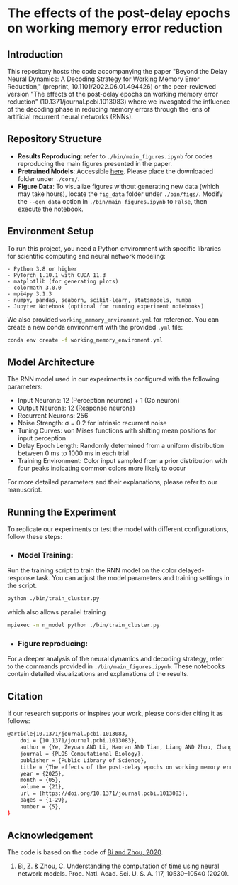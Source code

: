 # The effects of the post-delay epochs on working memory error reduction

## Introduction
This repository hosts the code accompanying the paper "Beyond the Delay Neural Dynamics: A Decoding Strategy for Working Memory Error Reduction," (preprint, 10.1101/2022.06.01.494426) or the peer-reviewed version "The effects of the post-delay epochs on working memory error reduction" (10.1371/journal.pcbi.1013083) where we invesgated the influence of the decoding phase in reducing memory errors through the lens of artificial recurrent neural networks (RNNs).

## Repository Structure

- **Results Reproducing**: refer to `./bin/main_figures.ipynb` for codes reproducing the main figures presented in the paper.
- **Pretrained Models**: Accessible [here](https://wustl.box.com/s/6qvrb1giv5ykzwetllhgg5uv9w4bploo). Please place the downloaded folder under `./core/`.
- **Figure Data**: To visualize figures without generating new data (which may take hours), locate the `fig_data` folder under `./bin/figs/`. Modify the `--gen_data` option in `./bin/main_figures.ipynb` to `False`, then execute the notebook.

## Environment Setup

To run this project, you need a Python environment with specific libraries for scientific computing and neural network modeling:

    - Python 3.8 or higher
    - PyTorch 1.10.1 with CUDA 11.3
    - matplotlib (for generating plots)
    - colormath 3.0.0
    - mpi4py 3.1.3
    - numpy, pandas, seaborn, scikit-learn, statsmodels, numba
    - Jupyter Notebook (optional for running experiment notebooks)

We also provided `working_memory_enviroment.yml` for reference. You can create a new conda environment with the provided `.yml` file:

```bash
conda env create -f working_memory_enviroment.yml
```

## Model Architecture

The RNN model used in our experiments is configured with the following parameters:

- Input Neurons: 12 (Perception neurons) + 1 (Go neuron)
- Output Neurons: 12 (Response neurons)
- Recurrent Neurons: 256
- Noise Strength: σ = 0.2 for intrinsic recurrent noise
- Tuning Curves: von Mises functions with shifting mean positions for input perception
- Delay Epoch Length: Randomly determined from a uniform distribution between 0 ms to 1000 ms in each trial
- Training Environment: Color input sampled from a prior distribution with four peaks indicating common colors more likely to occur

For more detailed parameters and their explanations, please refer to our manuscript.


## Running the Experiment

To replicate our experiments or test the model with different configurations, follow these steps:

- ### Model Training: ###
Run the training script to train the RNN model on the color delayed-response task. You can adjust the model parameters and training settings in the script.
```bash
python ./bin/train_cluster.py
```
which also allows parallel training
```bash
mpiexec -n n_model python ./bin/train_cluster.py
```

- ### Figure reproducing: ###
For a deeper analysis of the neural dynamics and decoding strategy, refer to the commands provided in `./bin/main_figures.ipynb`. These notebooks contain detailed visualizations and explanations of the results.
  

## Citation ##
If our research supports or inspires your work, please consider citing it as follows:
``` bash
@article{10.1371/journal.pcbi.1013083,
    doi = {10.1371/journal.pcbi.1013083},
    author = {Ye, Zeyuan AND Li, Haoran AND Tian, Liang AND Zhou, Changsong},
    journal = {PLOS Computational Biology},
    publisher = {Public Library of Science},
    title = {The effects of the post-delay epochs on working memory error reduction},
    year = {2025},
    month = {05},
    volume = {21},
    url = {https://doi.org/10.1371/journal.pcbi.1013083},
    pages = {1-29},
    number = {5},
}
```

## Acknowledgement ##
The code is based on the code of [Bi and Zhou, 2020](https://github.com/zedongbi/IntervalTiming).

1. Bi, Z. & Zhou, C. Understanding the computation of time using neural network models. Proc. Natl. Acad. Sci. U. S. A. 117, 10530–10540 (2020).
